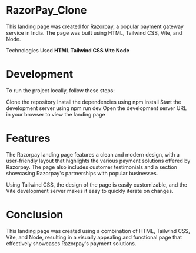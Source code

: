 # RazorPay_Clone
This landing page was created for Razorpay, a popular payment gateway service in India. The page was built using HTML, Tailwind CSS, Vite, and Node.

Technologies Used <b>HTML Tailwind CSS Vite Node</b>

<h1>Development</h1>
To run the project locally, follow these steps:

Clone the repository Install the dependencies using npm install Start the development server using npm run dev Open the development server URL in your browser to view the landing page

<h1>Features</h1>
The Razorpay landing page features a clean and modern design, with a user-friendly layout that highlights the various payment solutions offered by Razorpay. The page also includes customer testimonials and a section showcasing Razorpay's partnerships with popular businesses.

Using Tailwind CSS, the design of the page is easily customizable, and the Vite development server makes it easy to quickly iterate on changes.

<h1>Conclusion</h1>
This landing page was created using a combination of HTML, Tailwind CSS, Vite, and Node, resulting in a visually appealing and functional page that effectively showcases Razorpay's payment solutions.
